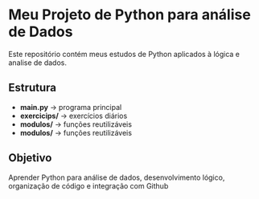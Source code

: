 # Meu Projeto de Python para análise de Dados

Este repositório contém meus estudos de Python aplicados à lógica e analise de dados.

## Estrutura
- **main.py** -> programa principal
- **exercicips/** -> exercícios diários
- **modulos/** -> funções reutilizáveis
- **modulos/** → funções reutilizáveis

## Objetivo
Aprender Python para análise de dados, desenvolvimento lógico, organização de código e integração com Github
